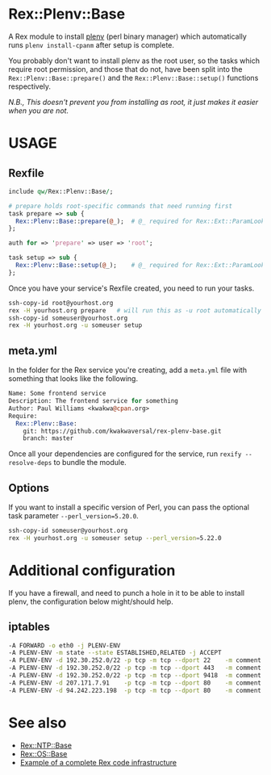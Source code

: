 # Rex::Plenv::Base

A Rex module to install [plenv](https://github.com/tokuhirom/plenv) (perl binary
manager) which automatically runs `plenv install-cpanm` after setup is complete.

You probably don't want to install plenv as the root user, so the tasks which
require root permission, and those that do not, have been split into the
`Rex::Plenv::Base::prepare()` and the `Rex::Plenv::Base::setup()` functions
respectively.

*N.B., This doesn't prevent you from installing as root, it just makes it easier
when you are not.*

# USAGE

## Rexfile

```perl
include qw/Rex::Plenv::Base/;

# prepare holds root-specific commands that need running first
task prepare => sub {
  Rex::Plenv::Base::prepare(@_);  # @_ required for Rex::Ext::ParamLookup
};

auth for => 'prepare' => user => 'root';

task setup => sub {
  Rex::Plenv::Base::setup(@_);    # @_ required for Rex::Ext::ParamLookup
};
```

Once you have your service's Rexfile created, you need to run your tasks.

```bash
ssh-copy-id root@yourhost.org
rex -H yourhost.org prepare   # will run this as -u root automatically
ssh-copy-id someuser@yourhost.org
rex -H yourhost.org -u someuser setup
```

## meta.yml

In the folder for the Rex service you're creating, add a `meta.yml` file with
something that looks like the following.

```perl
Name: Some frontend service
Description: The frontend service for something
Author: Paul Williams <kwakwa@cpan.org>
Require:
  Rex::Plenv::Base:
    git: https://github.com/kwakwaversal/rex-plenv-base.git
    branch: master
```

Once all your dependencies are configured for the service, run `rexify
--resolve-deps` to bundle the module.

## Options

If you want to install a specific version of Perl, you can pass the optional
task parameter `--perl_version=5.20.0`.

```bash
ssh-copy-id someuser@yourhost.org
rex -H yourhost.org -u someuser setup --perl_version=5.22.0
```

# Additional configuration

If you have a firewall, and need to punch a hole in it to be able to install
plenv, the configuration below might/should help.

## iptables

```bash
-A FORWARD -o eth0 -j PLENV-ENV
-A PLENV-ENV -m state --state ESTABLISHED,RELATED -j ACCEPT
-A PLENV-ENV -d 192.30.252.0/22 -p tcp -m tcp --dport 22    -m comment --comment "svn://github.com" -j ACCEPT
-A PLENV-ENV -d 192.30.252.0/22 -p tcp -m tcp --dport 443   -m comment --comment "https://github.com" -j ACCEPT
-A PLENV-ENV -d 192.30.252.0/22 -p tcp -m tcp --dport 9418  -m comment --comment "git://github.com" -j ACCEPT
-A PLENV-ENV -d 207.171.7.91    -p tcp -m tcp --dport 80    -m comment --comment "cpan.org" -j ACCEPT
-A PLENV-ENV -d 94.242.223.198  -p tcp -m tcp --dport 80    -m comment --comment "cpan.org" -j ACCEPT
```

# See also
 * [Rex::NTP::Base](https://github.com/krimdomu/rex-ntp-base.git)
 * [Rex::OS::Base](https://github.com/krimdomu/rex-os-base.git)
 * [Example of a complete Rex code infrastructure](http://www.rexify.org/docs/rex_book/infrastructure/example_of_a_complete_rex_code_infrastructure.html)

